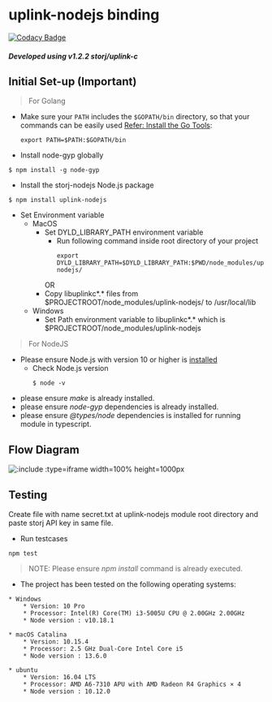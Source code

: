 # <b>uplink-nodejs binding</b>

[![Codacy Badge](https://api.codacy.com/project/badge/Grade/6acbf8b6d3dc42e98a30df0324334ca2)](https://app.codacy.com/gh/storj-thirdparty/uplink-nodejs?utm_source=github.com&utm_medium=referral&utm_content=storj-thirdparty/uplink-nodejs&utm_campaign=Badge_Grade_Dashboard)

#### *Developed using v1.2.2 storj/uplink-c*

## <b>Initial Set-up (Important)</b>

>For Golang
   * Make sure your `PATH` includes the `$GOPATH/bin` directory, so that your commands can be easily used [Refer: Install the Go Tools](https://golang.org/doc/install):
        ```
        export PATH=$PATH:$GOPATH/bin
        ```


* Install node-gyp globally
```
$ npm install -g node-gyp
```
* Install the storj-nodejs Node.js package
```
$ npm install uplink-nodejs
```

* Set Environment variable
  * MacOS
    * Set DYLD_LIBRARY_PATH  environment variable
      * Run following command inside root directory of your project
        ```
        export  DYLD_LIBRARY_PATH=$DYLD_LIBRARY_PATH:$PWD/node_modules/uplink-nodejs/
        ```
      OR
    * Copy libuplinkc*.* files from $PROJECTROOT/node_modules/uplink-nodejs/ to /usr/local/lib
   * Windows
     * Set Path environment variable to libuplinkc*.* which is  $PROJECTROOT/node_modules/uplink-nodejs

>For NodeJS
 * Please ensure Node.js with version 10 or higher is [installed](https://nodejs.org/en/download/)
   * Check Node.js version
        ```
        $ node -v
        ```
 * please ensure *make* is already installed.
 * please ensure *node-gyp* dependencies is already installed.
 * please ensure *@types/node* dependencies is installed for running module in typescript.


## <b>Flow Diagram</b>

![](/_images/arch.drawio.png ':include :type=iframe width=100% height=1000px')

## Testing

Create file with name secret.txt at uplink-nodejs module root directory and paste storj API key in same file.

* Run testcases
```
npm test
```

> NOTE: Please ensure *npm install* command is already executed.

* The project has been tested on the following operating systems:

```
* Windows
	* Version: 10 Pro
	* Processor: Intel(R) Core(TM) i3-5005U CPU @ 2.00GHz 2.00GHz
	* Node version : v10.18.1

* macOS Catalina
	* Version: 10.15.4
	* Processor: 2.5 GHz Dual-Core Intel Core i5
	* Node version : 13.6.0

* ubuntu
	* Version: 16.04 LTS
	* Processor: AMD A6-7310 APU with AMD Radeon R4 Graphics × 4
	* Node version : 10.12.0
```